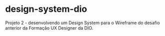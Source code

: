 # design-system-dio
Projeto 2 - desenvolvendo um Design System para o Wireframe do desafio anterior da Formação UX Designer da DIO.

